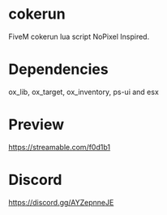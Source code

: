 # cokerun
FiveM cokerun lua script NoPixel Inspired.

# Dependencies
ox_lib, ox_target, ox_inventory, ps-ui and esx

# Preview
https://streamable.com/f0d1b1

# Discord
https://discord.gg/AYZepnneJE
